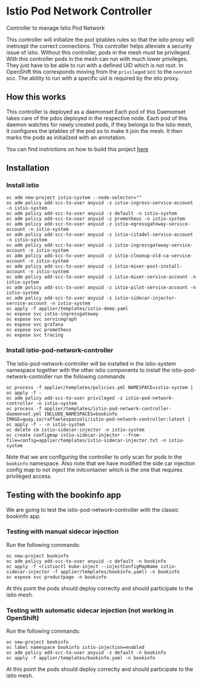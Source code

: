 Istio Pod Network Controller
========================

Controller to manage Istio Pod Network

This controller will initialize the pod iptables rules so that the istio proxy will inetrcept the correct connections.
This controller helps alleviate a security issue of istio. 
Without this controller, pods in the mesh must be privileged.
With this controller pods in the mesh can run with much lower privileges. 
They just have to be able to run with a defined UID which is not root.
In OpenShift this corresponds moving from the `privileged` scc to the `nonroot` scc.
The ability to run with a specific uid is required by the stio proxy.

## How this works

This controller is deployed as a daemonset
Each pod of this Daemonset takes care of the pdos deployed in the respective node.
Each pod of this daemon watches for newly created pods, if they belongs to the istio mesh, it configures the iptables of the pod so to make it join the mesh.
It then marks the pods as initialized with an annotation.

You can find instrictions on how to build this project [here](./build.html)

## Installation

### Install istio

```
oc adm new-project istio-system --node-selector=""
oc adm policy add-scc-to-user anyuid -z istio-ingress-service-account -n istio-system
oc adm policy add-scc-to-user anyuid -z default -n istio-system
oc adm policy add-scc-to-user anyuid -z prometheus -n istio-system
oc adm policy add-scc-to-user anyuid -z istio-egressgateway-service-account -n istio-system
oc adm policy add-scc-to-user anyuid -z istio-citadel-service-account -n istio-system
oc adm policy add-scc-to-user anyuid -z istio-ingressgateway-service-account -n istio-system
oc adm policy add-scc-to-user anyuid -z istio-cleanup-old-ca-service-account -n istio-system
oc adm policy add-scc-to-user anyuid -z istio-mixer-post-install-account -n istio-system
oc adm policy add-scc-to-user anyuid -z istio-mixer-service-account -n istio-system
oc adm policy add-scc-to-user anyuid -z istio-pilot-service-account -n istio-system
oc adm policy add-scc-to-user anyuid -z istio-sidecar-injector-service-account -n istio-system
oc apply -f applier/templates/istio-demo.yaml
oc expose svc istio-ingressgateway
oc expose svc servicegraph
oc expose svc grafana
oc expose svc prometheus
oc expose svc tracing
```

### Install istio-pod-network-controller
The istio-pod-network-controller will be installed in the istio-system namespace together with the other istio components
to install the istio-pod-network-controller run the following commands
```
oc process -f applier/templates/policies.yml NAMESPACE=istio-system | oc apply -f -
oc adm policy add-scc-to-user privileged -z istio-pod-network-controller -n istio-system
oc process -f applier/templates/istio-pod-network-controller-daemonset.yml INCLUDE_NAMESPACES=bookinfo  IMAGE=quay.io/raffaelespazzoli/istio-pod-network-controller:latest | oc apply -f - -n istio-system
oc delete cm istio-sidecar-injector -n istio-system
oc create configmap istio-sidecar-injector --from-file=config=applier/templates/istio-sidecar-injector.txt -n istio-system
```

Note that we are configuring the controller to only scan for pods in the `bookinfo` namespace.
Also note that we have modified the side car injection config map to not inject the initcontainer which is the one that requires privileged access.

## Testing with the bookinfo app

We are going to test the istio-pod-network-controller with the classic bookinfo app.

### Testing with manual sidecar injection

Run the following commands:
```
oc new-project bookinfo
oc adm policy add-scc-to-user anyuid -z default -n bookinfo
oc apply -f <(istioctl kube-inject --injectConfigMapName istio-sidecar-injector -f applier/templates/bookinfo.yaml) -n bookinfo
oc expose svc productpage -n bookinfo
```

At this point the pods should deploy correclty and should participate to the istio mesh.

### Testing with automatic sidecar injection (not working in OpenShift) 

Run the following commands:
```
oc new-project bookinfo
oc label namespace bookinfo istio-injection=enabled
oc adm policy add-scc-to-user anyuid -z default -n bookinfo
oc apply -f applier/templates/bookinfo.yaml -n bookinfo
```

At this point the pods should deploy correclty and should participate to the istio mesh.

